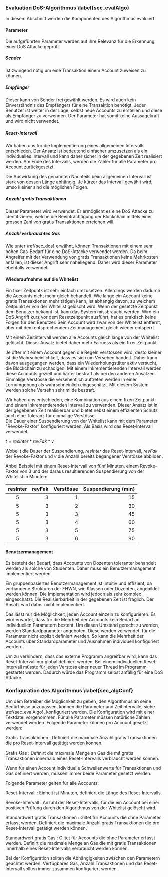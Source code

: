 
### Evaluation DoS-Algorithmus \label{sec_evalAlgo}

In diesem Abschnitt werden die Komponenten des Algorithmus evaluiert. 

#### Parameter

Die aufgeführten Parameter werden auf ihre Relevanz für die Erkennung einer DoS Attacke geprüft. 

##### Sender

Ist zwingend nötig um eine Transaktion einem Account zuweisen zu können. 

##### Empfänger

Dieser kann von Sender frei gewählt werden. Es wird auch kein Einverständnis des Empfängers für eine Transaktion benötigt. Jeder Benutzer ist weiter in der Lage, selbst neue Accounts zu erstellen und diese als Empfänger zu verwenden. Der Parameter hat somit keine Aussagekraft und wird nicht verwendet.

##### Reset-Intervall

Wir haben uns für die Implementierung eines allgemeinen Intervalls entschieden. Der Ansatz ist bedeutend einfacher umzusetzen als ein individuelles Intervall und kann daher sicher in der gegebenen Zeit realisiert werden. Am Ende des Intervalls, werden die Zähler für alle Parameter pro Account zurückgesetzt. 

Die Auswirkung des genannten Nachteils beim allgemeinen Intervall ist stark von dessen Länge abhängig. Je kürzer das Intervall gewählt wird, umso kleiner sind die möglichen Folgen.

##### Anzahl gratis Transaktionen

Dieser Parameter wird verwendet. Er ermöglicht es eine DoS Attacke zu identifizieren, welche die Beeinträchtigung der Blockchain mittels einer grossen Zahl von gratis Transaktionen erreichen will. 

##### Anzahl verbrauchtes Gas

Wie unter \ref{sec_dos} erwähnt, können Transaktionen mit einem sehr hohen Gas-Bedarf für eine DoS-Attacke verwendet werden. Da beim Angreifer mit der Verwendung von gratis Transaktionen keine Mehrkosten anfallen, ist dieser Angriff sehr naheliegend. Daher wird dieser Parameter ebenfalls verwendet.

#### Wiederaufnahme auf die Whitelist

Ein fixer Zeitpuntk ist sehr einfach umzusetzen. Allerdings werden dadurch die Accounts nicht mehr gleich behandelt. Wie lange ein Account keine gratis Transaktionen mehr tätigen kann, ist abhängig davon, zu welchem Zeitpunkt er von der Whitelist gelöscht wird. Wenn der gesetzte Zeitpunkt dem Benutzer bekannt ist, kann das System missbraucht werden. Wird ein DoS Angriff kurz vor dem Resetzeitpunkt ausführt, hat es praktisch keine Folgen für den Benutzer. Sein Account wird zwar von der Whitelist entfernt, aber mit dem entsprechendem Zeitmanagement gleich wieder entsperrt. 

Mit einem Zeitintervall werden alle Accounts gleich lange von der Whitelist gelöscht. Dieser Ansatz bietet daher mehr Fairness als ein fixer Zeitpunkt. 

Je öfter mit einem Account gegen die Regeln verstossen wird, desto kleiner ist die Wahrscheinlichkeit, dass es sich um Versehen handelt. Daher kann davon ausgegangen werden, dass ein Wiederholungstäter aktiv versucht, die Blockchain zu schädigen. Mit einem inkrementierenden Intervall werden diese Accounts gezielt und härter bestraft als bei den anderen Ansätzen.  
Einmalige Verstösse die versehentlich auftreten werden in einer Lernumgebung als wahrschneinlich eingeschätzt. Mit diesem System werden solche Versehn sehr milde bestraft. 

Wir haben uns entschieden, eine Kombination aus einem fixen Zeitpunkt und einem inkrementierenden Intervall zu verwenden. Dieser Ansatz ist in der gegebenen Zeit realisierbar und bietet nebst einem effizienten Schutz auch eine Toleranz für einmalige Verstösse.\
Die Dauer einer Suspendierung von der Whitelist kann mit dem Parameter "Revoke-Faktor" konfiguriert werden. Als Basis wird das Reset-Intervall verwendet.

$t = resInter * revFak * v$

Wobei $t$ die Dauer der Suspendierung, $resInter$ das Reset-Intervall, $revFak$ der Revoke-Faktor und $v$ die Anzahl bereits begangener Verstösse abbilden. 

Anbei Beispiel mit einem Reset-Intervall von fünf Minuten, einem Revoke-Faktor von 3 und der daraus resultierenden Suspendierung von der Whitelist in Minuten:

| resInter | revFak  | Verstösse | Suspendierung (min) |
|:----------:|--------:|----------:|--------------------:|
| 5 | 3 | 1 | 15 | 
| 5 | 3 | 2 | 30 | 
| 5 | 3 | 3 | 45 | 
| 5 | 3 | 4 | 60 | 
| 5 | 3 | 5 | 75 | 
| 5 | 3 | 6 | 90 |



#### Benutzermanagement

Es besteht der Bedarf, dass Accounts von Dozenten toleranter behandelt werden als solche von Studenten. Daher muss ein Benutzermanagement implementiert werden. 

Ein gruppenbasiertes Benutzermanagement ist intuitiv und effizient, da vorhandene Strukturen der FHWN, wie Klassen oder Dozenten, abgebildet werden können. Die Implementation wird jedoch als sehr komplex eingeschätzt. Die Realisierbarkeit in der gegebenen Zeit ist fraglich. Der Ansatz wird daher nicht implementiert.

Das lässt nur die Möglichkeit, jeden Account einzeln zu konfigurieren. Es wird erwartet, dass für die Mehrheit der Accounts kein Bedarf an individuellen Parametern besteht. Um diesen Umstand gerecht zu werden, werden Standardparameter angeboten. Diese werden verwendet, für die Parameter nicht explizit definiert werden. So kann die Mehrheit der Accounts über Standardparameter und Ausnahmen individuell konfiguriert werden.  

Um zu verhindern, dass das externe Programm angreifbar wird, kann das Reset-Intervall nur global definiert werden. Bei einem individuellen Reset-Intervall müsste für jeden Verstoss einer neuer Thread im Programm gestartet werden. Dadurch würde das Programm selbst anfällig für eine DoS Attacke.

### Konfiguration des Algorithmus \label{sec_algConf}

Um dem Betreiber die Möglichkeit zu geben, den Algorithmus an seine Bedürfnisse anzupassen, können die Parameter und Zeitintervalle, siehe \ref{sec_evalAlgo}, konfiguriert werden. 
Die Konfiguration wird mit einer Textdatei vorgenommen. Für alle Parameter müssen natürliche Zahlen verwendet werden. Folgende Parameter können pro Account gesetzt werden: 

Gratis Transaktionen
:       Definiert die maximale Anzahl gratis Transaktionen die pro Reset-Intervall getätigt werden können.

Gratis Gas
:       Definirt die maximale Menge an Gas die mit gratis Transaktionen innerhalb eines Reset-Intervalls verbraucht werden können.

Wenn für einen Account individuelle Schwellenwerte für Transaktionen und Gas definiert werden, müssen immer beide Parameter gesetzt werden. 

Folgende Parameter gelten für alle Accounts:

Reset-Intervall
:     Einheit ist Minuten, definiert die Länge des Reset-Intervalls.

Revoke-Intervall
:      Anzahl der Reset-Intervalls, für die ein Account bei einer positiven Prüfung durch den Algorithmus von der Whitelist gelöscht wird. 

Standardwert gratis Transaktionen
:      Giltet für Accounts die ohne Parameter erfasst werden. Definiert die maximale Anzahl gratis Transaktionen die pro Reset-Intervall getätigt werden können.

Standardwert gratis Gas
:     Giltet für Accounts die ohne Parameter erfasst werden.  Definirt die maximale Menge an Gas die mit gratis Transaktionen innerhalb eines Reset-Intervalls verbraucht werden können.

Bei der Konfiguration sollten die Abhängigkeiten zwischen den Parametern geachtet werden. Verfügbares Gas, Anzahl Transaktionen und das Reset-Intervall sollten immer zusammen konfiguriert werden. 
